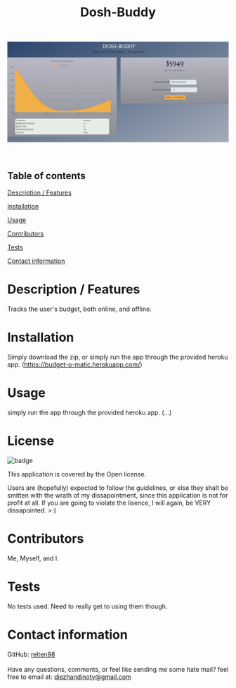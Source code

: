 
  <h1 align="center">Dosh-Buddy</h1>
  <br>

  ![ScreenShot](public/screenshots/dosh-buddy.png)
  
  <br>


##  Table of contents

[Description / Features](#description)

[Installation](#installation)

[Usage](#usage)

[Contributors](#contributors)

[Tests](#test)

[Contact information](#contact)

  # <a name="description"></a> Description / Features
   Tracks the user's budget, both online, and offline.

  # <a name="installation"></a> Installation
   Simply download the zip, or simply run the app through the provided heroku app.
(https://budget-o-matic.herokuapp.com/)
  
  # <a name="usage"></a> Usage
   simply run the app through the provided heroku app. (...)
  
  # License
  ![badge](https://img.shields.io/badge/license-Open-red)
  <br />

  This application is covered by the Open license. 
  
  Users are (hopefully) expected to follow the guidelines, or else they shalt be smitten with the wrath of my dissapointment, since this application is not for profit at all.
If you are going to violate the lisence, I will again, be VERY dissapointed. >:(

  # <a name="contributors"></a> Contributors
   Me, Myself, and I.
  
  # <a name="tests"></a> Tests
  No tests used. Need to really get to using them though.
  <br />
  
  # <a name="contact"></a> Contact information
  GitHub: [relten98](https://github.com/relten98)
  <br />
  <br/>
  Have any questions, comments, or feel like sending me some hate mail? feel free to email at: diezhandinoty@gmail.com
